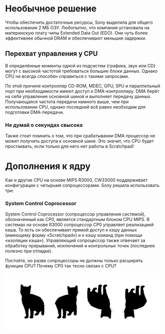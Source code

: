 # Необычное решение
Чтобы обеспечить достаточные ресурсы, Sony выделила для общего использования 2 МБ ОЗУ. Любопытно, что
   компания установила на материнскую плату чипы Extended Data Out (EDO). Они чуть более эффективнее
           обычной DRAM и обеспечивают меньшие задержки.

## Перехват управления у CPU

В определённые моменты одной из подсистем (графика, звук или CD) могут с высокой частотой требоваться
большие блоки данных. Однако CPU не всегда способен справиться с такими запросами.

По этой причине контроллер CD-ROM, MDEC, GPU, SPU и параллельный порт при необходимости имеют доступ
 к DMA-контроллеру. DMA берёт на себя управление основной шиной и выполняет передачу данных. Получающаяся
 частота передачи намного выше, чем при использовании CPU, однако последний всё равно необходим для
  подготовки DMA-передачи.

### Не думай о секундах свысока
Также стоит помнить о том, что при срабатывании DMA процессор не может получить доступа к основной шине.
    Это значит, что CPU будет простаивать, если только для него нет работы в Scratchpad!

Дополнения к ядру
=================

Как и другие CPU на основе MIPS R3000, CW33000 поддерживает конфигурации с четырьмя сопроцессорами.
Sony решила использовать три:


### System Control Coprocessor




System Control Coprocessor (сопроцессор управления системой), обозначенный как CP0, является стандартным
блоком CPU MIPS. В системах на основе R3000 сопроцессор CP0 управляет реализацией кэша.
То есть он обеспечивает прямой доступ к кэшу данных (имеющему форму «Scratchpad») и к кэшу команд
(при помощи «изоляции кэша»). Управляющий сопроцессор также отвечает за обработку прерываний,
  исключений и контрольных точек (последнее полезно при отладке).

Постойте, но разве сопроцессоры не должны только расширять функции CPU? Почему CP0 так тесно связан с CPU?


![Тестовая картинка](img/i1.jpeg)
